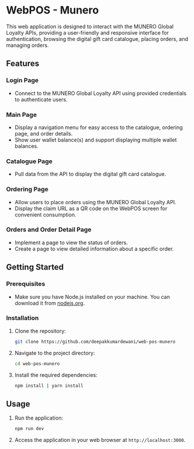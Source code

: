 
# WebPOS - Munero

This web application is designed to interact with the MUNERO Global Loyalty APIs, providing a user-friendly and responsive interface for authentication, browsing the digital gift card catalogue, placing orders, and managing orders.

## Features

### Login Page

- Connect to the MUNERO Global Loyalty API using provided credentials to authenticate users.

### Main Page

- Display a navigation menu for easy access to the catalogue, ordering page, and order details.
- Show user wallet balance(s) and support displaying multiple wallet balances.

### Catalogue Page

- Pull data from the API to display the digital gift card catalogue.

### Ordering Page

- Allow users to place orders using the MUNERO Global Loyalty API.
- Display the claim URL as a QR code on the WebPOS screen for convenient consumption.

### Orders and Order Detail Page

- Implement a page to view the status of orders.
- Create a page to view detailed information about a specific order.

## Getting Started

### Prerequisites

- Make sure you have Node.js installed on your machine. You can download it from [nodejs.org](https://nodejs.org/).

### Installation

1. Clone the repository:

    ```bash
    git clone https://github.com/deepakkumardewani/web-pos-munero
    ```

2. Navigate to the project directory:

    ```bash
    cd web-pos-munero
    ```

3. Install the required dependencies:

    ```bash
    npm install | yarn install
    ```

## Usage

1. Run the application:

    ```bash
    npm run dev
    ```

2. Access the application in your web browser at `http://localhost:3000`.
